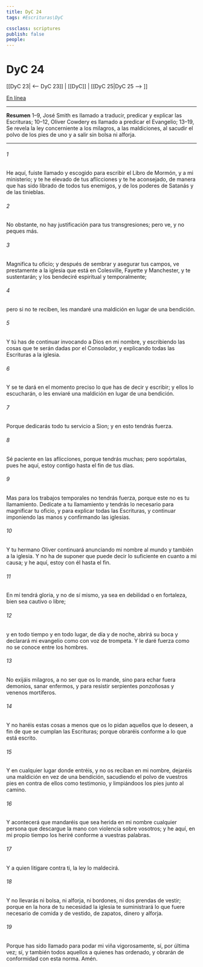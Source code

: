 ```yaml
---
title: DyC 24
tags: #Escrituras\DyC

cssclass: scriptures
publish: false
people:
---
```


# DyC 24
[[DyC 23| <-- DyC 23]] | [[DyC]] | [[DyC 25|DyC 25 --> ]]

[En línea](https://churchofjesuschrist.org/study/scriptures/dc-testament/dc/24?lang=spa)

---
__Resumen__
1–9, José Smith es llamado a traducir, predicar y explicar las Escrituras; 10–12, Oliver Cowdery es llamado a predicar el Evangelio; 13–19, Se revela la ley concerniente a los milagros, a las maldiciones, al sacudir el polvo de los pies de uno y a salir sin bolsa ni alforja.

---
###### 1 
He aquí, fuiste llamado y escogido para escribir el Libro de Mormón, y a mi ministerio; y te he elevado de tus aflicciones y te he aconsejado, de manera que has sido librado de todos tus enemigos, y de los poderes de Satanás y de las tinieblas.

###### 2 
No obstante, no hay justificación para tus transgresiones; pero ve, y no peques más.

###### 3 
Magnifica tu oficio; y después de sembrar y asegurar tus campos, ve prestamente a la iglesia que está en Colesville, Fayette y Manchester, y te sustentarán; y los bendeciré espiritual y temporalmente;

###### 4 
pero si no te reciben, les mandaré una maldición en lugar de una bendición.

###### 5 
Y tú has de continuar invocando a Dios en mi nombre, y escribiendo las cosas que te serán dadas por el Consolador, y explicando todas las Escrituras a la iglesia.

###### 6 
Y se te dará en el momento preciso lo que has de decir y escribir; y ellos lo escucharán, o les enviaré una maldición en lugar de una bendición.

###### 7 
Porque dedicarás todo tu servicio a Sion; y en esto tendrás fuerza.

###### 8 
Sé paciente en las aflicciones, porque tendrás muchas; pero sopórtalas, pues he aquí, estoy contigo hasta el fin de tus días.

###### 9 
Mas para los trabajos temporales no tendrás fuerza, porque este no es tu llamamiento. Dedícate a tu llamamiento y tendrás lo necesario para magnificar tu oficio, y para explicar todas las Escrituras, y continuar imponiendo las manos y confirmando las iglesias.

###### 10 
Y tu hermano Oliver continuará anunciando mi nombre al mundo y también a la iglesia. Y no ha de suponer que puede decir lo suficiente en cuanto a mi causa; y he aquí, estoy con él hasta el fin.

###### 11 
En mí tendrá gloria, y no de sí mismo, ya sea en debilidad o en fortaleza, bien sea cautivo o libre;

###### 12 
y en todo tiempo y en todo lugar, de día y de noche, abrirá su boca y declarará mi evangelio como con voz de trompeta. Y le daré fuerza como no se conoce entre los hombres.

###### 13 
No exijáis milagros, a no ser que os lo mande, sino para echar fuera demonios, sanar enfermos, y para resistir serpientes ponzoñosas y venenos mortíferos.

###### 14 
Y no haréis estas cosas a menos que os lo pidan aquellos que lo deseen, a fin de que se cumplan las Escrituras; porque obraréis conforme a lo que está escrito.

###### 15 
Y en cualquier lugar donde entréis, y no os reciban en mi nombre, dejaréis una maldición en vez de una bendición, sacudiendo el polvo de vuestros pies en contra de ellos como testimonio, y limpiándoos los pies junto al camino.

###### 16 
Y acontecerá que mandaréis que sea herida en mi nombre cualquier persona que descargue la mano con violencia sobre vosotros; y he aquí, en mi propio tiempo los heriré conforme a vuestras palabras.

###### 17 
Y a quien litigare contra ti, la ley lo maldecirá.

###### 18 
Y no llevarás ni bolsa, ni alforja, ni bordones, ni dos prendas de vestir; porque en la hora de tu necesidad la iglesia te suministrará lo que fuere necesario de comida y de vestido, de zapatos, dinero y alforja.

###### 19 
Porque has sido llamado para podar mi viña vigorosamente, sí, por última vez; sí, y también todos aquellos a quienes has ordenado, y obrarán de conformidad con esta norma. Amén.

